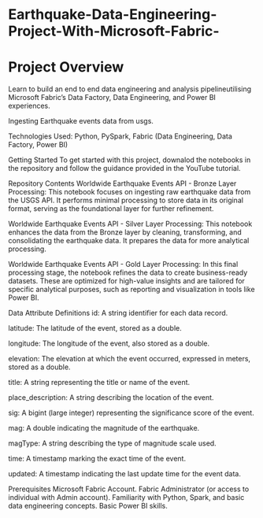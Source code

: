# Earthquake-Data-Engineering-Project-With-Microsoft-Fabric-
# Project Overview
Learn to build an end to end data engineering and analysis pipelineutilising Microsoft Fabric’s Data Factory, Data Engineering, and Power BI experiences.

Ingesting Earthquake events data from usgs.

Technologies Used: Python, PySpark, Fabric (Data Engineering, Data Factory, Power BI)

Getting Started
To get started with this project, downalod the notebooks in the repository and follow the guidance provided in the YouTube tutorial.

Repository Contents
Worldwide Earthquake Events API - Bronze Layer Processing: This notebook focuses on ingesting raw earthquake data from the USGS API. It performs minimal processing to store data in its original format, serving as the foundational layer for further refinement.

Worldwide Earthquake Events API - Silver Layer Processing: This notebook enhances the data from the Bronze layer by cleaning, transforming, and consolidating the earthquake data. It prepares the data for more analytical processing.

Worldwide Earthquake Events API - Gold Layer Processing: In this final processing stage, the notebook refines the data to create business-ready datasets. These are optimized for high-value insights and are tailored for specific analytical purposes, such as reporting and visualization in tools like Power BI.

Data Attribute Definitions
id: A string identifier for each data record.

latitude: The latitude of the event, stored as a double.

longitude: The longitude of the event, also stored as a double.

elevation: The elevation at which the event occurred, expressed in meters, stored as a double.

title: A string representing the title or name of the event.

place_description: A string describing the location of the event.

sig: A bigint (large integer) representing the significance score of the event.

mag: A double indicating the magnitude of the earthquake.

magType: A string describing the type of magnitude scale used.

time: A timestamp marking the exact time of the event.

updated: A timestamp indicating the last update time for the event data.

Prerequisites
Microsoft Fabric Account.
Fabric Administrator (or access to individual with Admin account).
Familiarity with Python, Spark, and basic data engineering concepts.
Basic Power BI skills.
